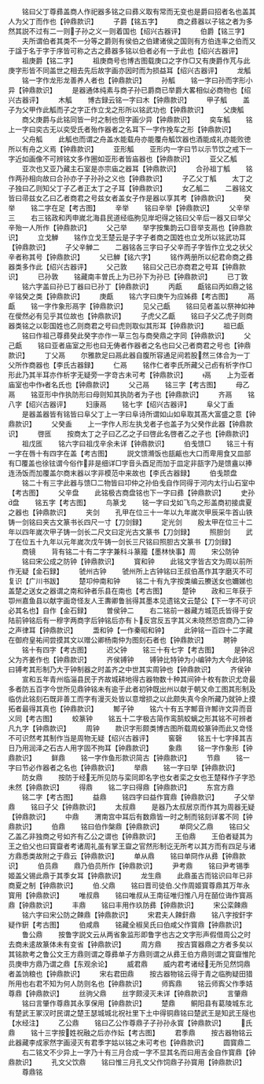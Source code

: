 <!-- { "loadSidebar": true } -->
　　铭曰父丁尊彞盖商人作祀器多铭之曰彞义取有常而无变也是爵曰招者名也盖其人为父丁而作也【钟鼎款识】
　　子爵【铭五字】
　　商之彞器以子铭之者为多然其説不过有二一则子孙之义一则着国也【绍兴古器评】
　　伯爵【铭三字】
　　夫所谓伯者其类不一分等之爵则有侯伯之伯建诸侯之国则有方伯连率之伯而又于諡于名于字于序皆可称之古之彞器多铭以伯者必有一于此也【绍兴古器评】
　　祖庚爵【铭二字】
　　祖庚商号也博古图载庚口之字作□又有庚爵作芃与此庚字形皆不同盖世之相去先后故字画亦因时而为损益耳【绍兴古器评】
　　龙觚
　　铭一字作龙形龙善养人者也【钟鼎款识】
　　孙觚
　　铭一字曰孙而字形小异【钟鼎款识】
　　是器通体纯素与商子孙已爵商已举爵大畧相似必商物也【绍兴古器评】
　　木觚
　　博古録云铭一字曰木【钟鼎款识】
　　甲子觚
　　盖子为父甲作此觚而子之字正作立戈之形所以铭武功也【钟鼎款识】
　　父庚觚
　　商父庚爵与此铭同皆一时之制也但字画少异【钟鼎款识】
　　奕车觚
　　铭上一字曰奕古无以奕受氏者殆作器者之名耳下一字作挽车之形【钟鼎款识】
　　父舟觚
　　此觚也而谓之舟盖水能载舟亦能覆舟觚饮器也酒能成礼亦能败徳所以有舟之义焉【钟鼎款识】
　　亚形觚
　　亚形内一字曰节以示节饮之戒下一字近如画像不可辨铭文多作圈如亚形者皆庙器也【钟鼎款识】
　　亚父乙觚
　　亚次也又亚乃藏主石室是亦宗庙之器耳【钟鼎款识】
　　合孙祖丁觚
　　铭作两孙相向故曰合孙亦子子孙孙之义也【钟鼎款识】
　　子乙父丁觚
　　太丁之子独曰乙则知父丁子乙者正太丁之子耳【钟鼎款识】
　　女乙觚二
　　二器铭文皆曰帚兹女乙曰乙者商君之号兹女者盖女子作是器以享其考【钟鼎款识】
　　癸举
　　铭二字在足【考古图】
　　辛举
　　铭曰辛举【钟鼎款识】
　　父辛举三
　　右三铭政和丙申嵗北海县民道经临朐见岸圯得之铭曰父辛后一器又曰举父辛殆一人所作【钟鼎款识】
　　父己举
　　举字按集韵云□音举支鬲也【钟鼎款识】
　　立戈觯
　　铭作立戈王楚云是子字子者商之国姓也立戈所以铭武功耳【钟鼎款识】
　　子父辛觯二
　　二器铭各三字曰子父辛而子字皆作立戈之状父辛者称其号【钟鼎款识】
　　父已觯【铭六字】
　　铭作两册所以纪君命商之彞器类多作此【绍兴古器评】
　　父己敦
　　铭曰父己已亦商君之号耳【钟鼎款识】
　　已孙敦
　　铭藏南丰曽氏上为已孙下为孙已【钟鼎款识】
　　已丁敦
　　铭六字盖曰孙已丁器曰已孙丁【钟鼎款识】
　　丙甗
　　甗铭曰丙如鼎之铭辛铭癸之类【钟鼎款识】
　　庚甗
　　铭六字曰庚午为应姊彞【考古图】
　　鬲甗
　　铭一字作象形鬲字【钟鼎款识】
　　见父己甗
　　铭曰见者盖以祭神如神在僾然必有见乎其位故也【钟鼎款识】
　　子虎父乙甗
　　铭曰子父乙虎子则商器类铭之以彰国姓也乙则商君之号曰虎则取似其形耳【钟鼎款识】
　　祖已甗
　　铭曰作祖己尊彞癸此癸字亦作一草三包与商癸鼎之字同【钟鼎款识】
　　父己甗
　　铭曰亚者庙室之形也曰无俦者作器者之名也曰父己者商君之号也【钟鼎款识】
　　丁父鬲
　　尔雅款足曰鬲此器自腹所容通足间若股然三体合为一丁父所作商器也【李氏古器録】
　　仁鬲
　　铭作仁者李氏所藏父己卣有析字作□形此乃其半耳亦作析字无疑旁一字竒古未可考【钟鼎款识】
　　鬲
　　上为亚者庙室也中作者名氏也【钟鼎款识】
　　父己鬲
　　铭三字【考古图】
　　母乙鬲
　　铭亚形中作执防形曰母则知其执防者为子也【钟鼎款识】
　　齐鬲
　　铭八字【绍兴古器评】
　　妇康鬲
　　铭七字【绍兴古器评】
　　阜父丁盉
　　是器盖器皆有铭皆曰阜父丁上一字曰阜诗所谓如山如阜取其髙大富盛之意【钟鼎款识】
　　父癸盉
　　上一字作人形左执戈者子也盖子为父癸作此器【钟鼎款识】
　　啓匜
　　按商太丁之子曰乙乙之子曰啓此名啓者乙之子也【钟鼎款识】
　　祖戊匜
　　铭六字曰祖戊辛余未详【钟鼎款识】
　　伯戋馈□
　　铭三十有一字在唇十有四字在盖【考古图】
　　説文馈滫饭也瓿甂也大口而卑用食又皿部有□覆盖也徐铉谓今俗作非是细详□字音头酉足而加于皿定非瓿字乃是馈盦以捧连汤饭而加覆盖尔商末器以字非模范中来故也【李氏古器録】
　　伯戋颒盘
　　铭二十有三字此器与馈□二物皆曰卭仲之孙伯戋自作同得于河内太行山石室中【考古图】
　　父辛盘
　　此铭极古商盘铭也下一字曰彞【钟鼎款识】
　　史孙盘
　　铭五字【考古图】
　　鸟篆戈
　　铭一字曰戈如飞鸟之形盖商初接虞夏之器也【钟鼎款识】
　　夹剑
　　孔甲在位三十一年以九年嵗次甲辰采牛首山铁铸一剑铭曰夹古文篆书长四尺一寸【刀剑録】
　　定光剑
　　殷太甲在位三十二年以四年嵗次甲子铸一剑长二尺文曰定光古文篆书【刀剑録】
　　照胆剑
　　武丁在位五十九年以元年嵗次戊午铸一剑长三尺铭曰照胆古文篆书【刀剑録】
　　商镜
　　背有铭二十有二字字兼科斗篆籀【墨林快事】周
　　宋公防钟
　　铭曰宋公成之防钟【钟鼎款识】
　　寳和钟
　　此铭文字皆古文为周以前所作无疑【金石録】
　　虢州古钟
　　虢州所上古钟铭曰王叔伯髙作其字磨灭不可复识【广川书跋】
　　楚卭仲南和钟
　　铭二十有九字按类编云賸送女也嬭娣也盖楚之送女之器谓之南和钟者乐县在南也【考古图】
　　楚钟
　　政和三年获于卾州嘉鱼县以献字画竒怪友人王夀卿鲁翁得其墨本见遗铭文云楚公【下一字不可识必其名也】自作【金石録】
　　曽侯钟二
　　右二铭前一器藏方城范氏皆得于安陆前钟铭后有一穆字两商字后钟铭后亦有卜反宫反五字其义未晓然恐宫商乃二钟之声律耳【钟鼎款识】
　　盄和钟【一作秦昭和钟】
　　此钟铭一百四十二字藏在御府皇祐间尝摸其文以赠公卿杨南仲为图刻石者也【钟鼎款识】
　　聘钟
　　铭十有四字【考古图】
　　迟父钟
　　铭三十有七字【考古图】
　　是钟迟父为齐姜作也【钟鼎款识】
　　齐侯镈钟
　　镈钟比特钟为小编钟为大今此钟铭曰镈考其形制乃大于钟制器之时盖齐之中世其实周钟也【钟鼎款识】
　　齐侯钟
　　宣和五年青州临淄县民于齐故城耕地得古器物数十种其间钟十枚有款识尤竒最多者防五百字今世所见鼎钟铭未有逾于此者初钟既出州以献于朝又命工图其形制及临仿此铭刻石既非善工而字有漫灭处皆以意增损之以此颇失真今余所藏乃就钟上摸拓者最得其真也【钟鼎款识】
　　鄦子钟
　　铭六十有五字鄦音许鄦许文异而音义同【考古图】
　　蛟篆钟
　　铭五十二字极古简作鸾鹄蛟螭之形其铭不可辨者凡九字【钟鼎款识】
　　周钟
　　款识字形颇类博古图所载周蛟篆钟而此又竒怪不可识然考其制作当是周物无疑【绍兴古器评】
　　窖磬
　　铭五十七字择其吉日乃用润泽之石古人用字固不拘耳【钟鼎款识】
　　象鼎
　　铭一字作象形【钟鼎款识】
　　鲜鼎
　　铭一字作鱼形款识简古【钟鼎款识】
　　节鼎
　　铭一字曰节必作器者之名也【钟鼎款识】
　　举鼎
　　铭一字曰举【钟鼎款识】
　　防女鼎
　　按防于经无所见防与栾同即名字也女者栾之女也王楚释作子字恐未然【钟鼎款识】
　　得鼎
　　铭二字曰得鼎【钟鼎款识】
　　东宫方鼎
　　铭二字【考古图】
　　益鼎
　　铭四字曰益作寳鼎【钟鼎款识】
　　子父举鼎
　　铭曰子父【钟鼎款识】
　　太叔鼎
　　是器乃太叔居京而作其为周器无疑【钟鼎款识】
　　中鼎
　　渭南宫中耳后有数鼎皆一时之制而铭刻详畧不同【钟鼎款识】
　　伯鼎
　　铭曰伯作槃鼎【钟鼎款识】
　　单冏父乙鼎
　　铭曰父乙盖乙非独商之号如齐有乙公之谓也【钟鼎款识】
　　王伯鼎
　　王伯者疑其为王之伯父也曰寳齍者考诸周礼虽有掌王齍之官然形制讫无所考以其方而有四足与诸方鼎悉类故附之于鼎云【钟鼎款识】
　　单从鼎
　　铭曰单冏作从彞【钟鼎款识】
　　伯员鼎
　　鼎乃伯员所作【钟鼎款识】
　　尹考鼎
　　铭曰尹考锡季姬盖父锡此鼎于其季女耳【钟鼎款识】
　　龙生鼎
　　此鼎虽古而铭识曰年已非商夏之制【钟鼎款识】
　　伯父鼎
　　铭曰晋司徒伯父作周姬寳尊鼎其万年永寳用【钟鼎款识】
　　唯叔鼎
　　铭曰唯叔从王南征唯归惟八月在皕位诲作寳鬲鼎【钟鼎款识】
　　丰鼎
　　铭曰丰用作玖防彞【钟鼎款识】
　　宋公栾餗鼎
　　铭六字曰宋公防之餗鼎【钟鼎款识】
　　宋君夫人餗釬鼎
　　铭八字按釬字疑作銒【考古图】
　　伯咸鼎
　　铭藏全椒吴氏曰伯咸父作寳鼎【钟鼎款识】
　　鲁公鼎
　　按鲁字説文云从两省象监形即鲁字也古之文字形声假借周公之时去商未逺故篆体未有变省【钟鼎款识】
　　周方鼎
　　按古寳器鼎之方者多矣以其铭款考之鲁公文王方鼎则谓之尊彞单子方鼎则谓之从彞王伯方鼎则谓之寳齍惟陀员庚申方鼎乃谓之鼎【东观余论】
　　威君鼎
　　威内君考诸经无所见然饲鼎者盖饷粮也【钟鼎款识】
　　宋右君田鼎
　　按古器物铭云得于青之临朐疑田猎所用也右君不知为何人防则名也【钟鼎款识】
　　师寏鼎
　　铭云师寏父作季姞尊鼎【钟鼎款识】
　　丝驹父鼎
　　丝字颇浸灭未详【钟鼎款识】
　　言肇鼎
　　铭曰言肇作尊鼎其永享保用【钟鼎款识】
　　楚鼎
　　鲖阳县有葛陵城东北有楚武王冢汉时民谓之楚王瑟城城北祝社里下土中得铜鼎铭曰楚武王是知武王隧也【水经注】
　　乙公鼎
　　铭曰乙公作尊鼎子子孙孙永寳【钟鼎款识】
　　氏鼎
　　铭十三字按姓祝融之后亦作妘【考古图】
　　君季鼎
　　按古器物铭云此器藏李成家然字画浸灭有君季字姑以铭之未可考也【钟鼎款识】
　　圆寳鼎二
　　右二铭文不少异上一字乃十有三月合成一字不显其名而曰用吉金自作寳鼎【钟鼎款识】
　　孔文父饮鼎
　　铭曰惟三月孔文父作饲鼎子孙寳用【钟鼎款识】
　　尊鼎铭
